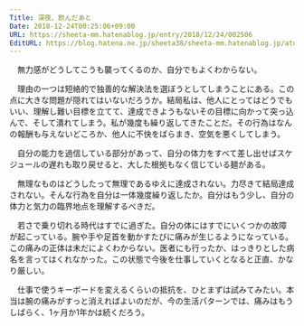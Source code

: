 ```yaml
---
Title: 深夜、飲んだあと
Date: 2018-12-24T00:25:06+09:00
URL: https://sheeta-mm.hatenablog.jp/entry/2018/12/24/002506
EditURL: https://blog.hatena.ne.jp/sheeta38/sheeta-mm.hatenablog.jp/atom/entry/10257846132689223445
---
```


　無力感がどうしてこうも襲ってくるのか、自分でもよくわからない。

　理由の一つは短絡的で独善的な解決法を選ぼうとしてしまうことにある。この点に大きな問題が隠れてはいないだろうか。結局私は、他人にとってはどうでもいい、理解し難い目標を立てて、達成できようもないその目標に向かって突っ込んで、そして潰れてしまう。私が幾度も繰り返してきたことだ。その行為はなんの報酬も与えないどころか、他人に不快をばらまき、空気を悪くしてしまう。

　自分の能力を過信している部分があって、自分の体力をすべて差し出せばスケジュールの遅れも取り戻せると、大した根拠もなく信じている麺がある。

　無理なものはどうしたって無理であるゆえに達成されない。力尽きて結局達成されない。そんな行為を自分は一体幾度繰り返したか。自分はもう少し、自分の体力と気力の臨界地点を理解するべきだ。

　若さで乗り切れる時代はすでに過ぎた。自分の体にはすでにいくつかの故障が起こっている。腕や手や足首を動かすたびに痛みが生じるようになっている。この痛みの正体は未だによくわからない。医者にも行ったか、はっきりとした病名を言ってはくれなかった。この状態で今後を仕事していくとなると正直、かなり厳しい。

　仕事で使うキーボードを変えるくらいの抵抗を、ひとまずは試みてみたい。本当は腕の痛みがすっと消えればよいのだが、今の生活パターンでは、痛みはもうしばらく、1ヶ月か1年かは続くだろう。
